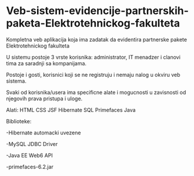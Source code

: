 # Veb-sistem-evidencije-partnerskih-paketa-Elektrotehnickog-fakulteta
Kompletna veb aplikacija koja ima zadatak da evidentira partnerske pakete Elektrotehnickog fakulteta

U sistemu postoje 3 vrste korisnika: administrator, IT menadzer i clanovi tima za saradnji sa kompanijama.

Postoje i gosti, korisnici koji se ne registruju i nemaju nalog u okviru veb sistema.

Svaki od korisnika/usera ima specificne alate i mogucnosti u zavisnosti od njegovih prava pristupa i uloge.

Alati: HTML CSS JSF Hibernate SQL Primefaces Java

Biblioteke:

-Hibernate automacki uvezene

-MySQL JDBC Driver

-Java EE Web6 API

-primefaces-6.2.jar


